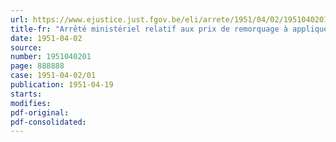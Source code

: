 ```yaml
---
url: https://www.ejustice.just.fgov.be/eli/arrete/1951/04/02/1951040201/justel
title-fr: "Arrêté ministériel relatif aux prix de remorquage à appliquer pour tout contrat de remorquage conclu à l'intervention du Groupement belge du Remorquage."
date: 1951-04-02
source:
number: 1951040201
page: 888888
case: 1951-04-02/01
publication: 1951-04-19
starts:
modifies:
pdf-original:
pdf-consolidated:
---
```



